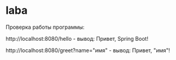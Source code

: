 # laba
Проверка работы программы:

http://localhost:8080/hello  -  вывод: Привет, Spring Boot!

http://localhost:8080/greet?name="имя" - вывод: Привет, "имя"!
